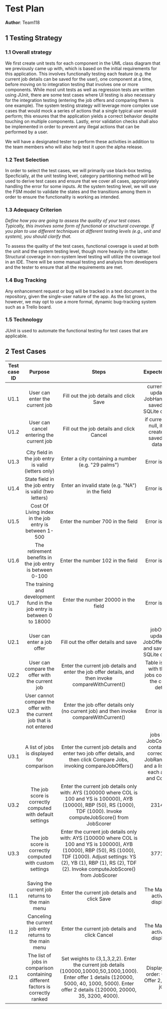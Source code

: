 # Test Plan

**Author**: Team118

## 1 Testing Strategy

### 1.1 Overall strategy

We first create unit tests for each component in the UML class diagram that we previously came up with, which is based on the initial requirements for this application. This involves functionally testing each feature (e.g. the current job details can be saved for the user), one component at a time, before moving on to integration testing that involves one or more components. While most unit tests as well as regression tests are written using JUnit, there are some test cases where UI testing is also necessary for the integration testing (entering the job offers and comparing them is one example). The system testing strategy will leverage more complex use cases that would mock a series of actions that a single typical user would perform; this ensures that the application yields a correct behavior despite touching on multiple components. Lastly, error validation checks shall also be implemented in order to prevent any illegal actions that can be performed by a user.

We will have a designated tester to perform these activities in addition to the team members who will also help test it upon the alpha release.

### 1.2 Test Selection

In order to select the test cases, we will primarily use black-box testing. Specficially, at the unit testing level, category partitioning method will be used to derive test cases and ensure that we cover all cases, appropriately handling the error for some inputs. At the system testing level, we will use the FSM model to validate the states and the transitions among them in order to ensure the functionality is working as intended.


### 1.3 Adequacy Criterion

*Define how you are going to assess the quality of your test cases. Typically, this involves some form of functional or structural coverage. If you plan to use different techniques at different testing levels (e.g., unit and system), you should clarify that.*

To assess the quality of the test cases, functional coverage is used at both the unit and the system testing level, though more heavily in the latter. Structural coverage in non-system level testing will utilize the coverage tool in an IDE. There will be some manual testing and analysis from developers and the tester to ensure that all the requirements are met.

### 1.4 Bug Tracking

Any enhancement request or bug will be tracked in a text document in the repository, given the single-user nature of the app. As the list grows, however, we may opt to use a more formal, dynamic bug-tracking system such as a Trello board.

### 1.5 Technology

JUnit is used to automate the functional testing for test cases that are applicable.

## 2 Test Cases


Test case ID | Purpose | Steps | Expected result | Actual result | Pass/Fail
:---: | :---: | :---: | :---: | :---: | :---: |
U1.1 | User can enter the current job | Fill out the job details and click Save | currentJob is updated in JobHandler and saved in the SQLite database | As expected | Pass
U1.2 | User can cancel entering the current job | Fill out the job details and click Cancel | if currentJob is null, it is not created and saved in the database | As expected | Pass
U1.3 | City field in the job entry is valid (letters only) | Enter a city containing a number (e.g. "29 palms") | Error is thrown | - | -
U1.4 | State field in the job entry is valid (two letters) | Enter an invalid state (e.g. "NA") in the field | Error is thrown | - | -
U1.5 | Cost Of Living index in the job entry is between 1-500 | Enter the number 700 in the field | Error is thrown | - | -
U1.6 | The retirement benefits in the job entry is between 0-100 | Enter the number 102 in the field | Error is thrown | - | -
U1.7 | The training and development fund in the job entry is between 0 to 18000 | Enter the number 20000 in the field | Error is thrown | - | -
U2.1 | User can enter a job offer | Fill out the offer details and save | jobOffer is updated in JobOfferHandler and saved in the SQLite database | - | -
U2.2 | User can compare the offer with the current job | Enter the current job details and enter the job offer details, and then invoke compareWithCurrent() | Table is shown with the two jobs containing the correct details | - | -
U2.3 | User cannot compare the offer with the current job that is not entered | Enter the job offer details only (no current job) and then invoke compareWithCurrent() | Error is thrown | - | -
U3.1 | A list of jobs is displayed for comparison | Enter the current job details and enter two job offer details, and then click Compare Jobs, invoking compareJobOffers() | jobs List in JobComparer contains the correct three JobRankDetails and a list shows each as Title and Company | - | -
U3.2 | The job score is correctly computed with default settings | Enter the current job details only with: AYS (100000 where COL is 100 and YS is 100000), AYB (10000), RBP (50), RS (1000), TDF (1000). Invoke computeJobScore() from JobScorer | 23142.86 | - | -
U3.3 | The job score is correctly computed with custom settings | Enter the current job details only with: AYS (100000 where COL is 100 and YS is 100000), AYB (10000), RBP (50), RS (1000), TDF (1000). Adjust settings: YS (2), YB (1), RBP (1), RS (2), TDF (2). Invoke computeJobScore() from JobScorer | 37714.29 | 0 | Fail
I1.1 | Saving the current job returns to the main menu | Enter the current job details and click Save | The Main Menu activity is displayed | - | -
I1.2 | Canceling the current job entry returns to the main menu | Enter the current job details and click Cancel | The Main Menu activity is displayed | - | -
I2.1 | The list of jobs in comparison containing different factors is correctly ranked | Set weights to (3,1,3,2,2). Enter the current job details (100000,10000,50,1000,1000). Enter offer 1 details (120000, 5000, 40, 1000, 5000). Enter offer 2 details (120000, 20000, 35, 3200, 4000). | Display in this order: Offer 1, Offer 2, Current job | - | -